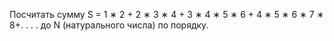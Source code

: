 Посчитать сумму
S = 1 ∗ 2 + 2 ∗ 3 ∗ 4 + 3 ∗ 4 ∗ 5 ∗ 6 + 4 ∗ 5 ∗ 6 ∗ 7 ∗ 8+. . . . до N (натурального числа) по порядку.
